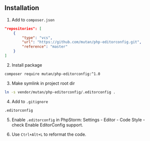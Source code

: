 ## Installation

1. Add to `composer.json`
```json
"repositories": [
    {
        "type": "vcs",
        "url": "https://github.com/mutan/php-editorconfig.git",
        "reference": "master"
    }
]
```

2. Install package
```bash
composer require mutan/php-editorconfig:^1.0
```

3. Make symlink in project root dir
```bash
ln -s vendor/mutan/php-editorconfig/.editorconfig .
```

4. Add to `.gitignore`
```bash
.editorconfig
```

5. Enable `.editorconfig` in PhpStorm: Settings - Editor - Code Style - check Enable EditorConfig support.

6. Use `Ctrl+Alt+L` to reformat the code.

